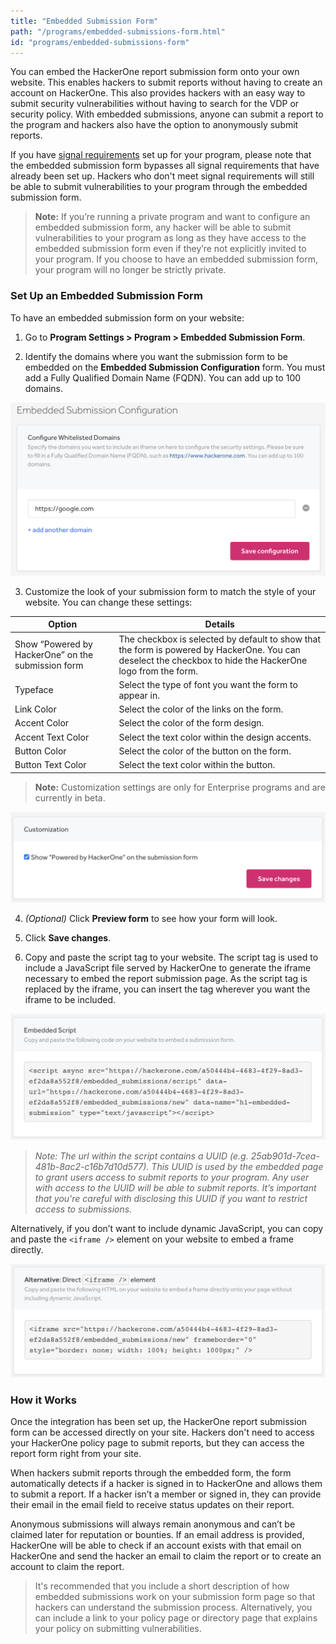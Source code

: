 ```yaml
---
title: "Embedded Submission Form"
path: "/programs/embedded-submissions-form.html"
id: "programs/embedded-submissions-form"
---
```


You can embed the HackerOne report submission form onto your own website. This enables hackers to submit reports without having to create an account on HackerOne. This also provides hackers with an easy way to submit security vulnerabilities without having to search for the VDP or security policy. With embedded submissions, anyone can submit a report to the program and hackers also have the option to anonymously submit reports.

If you have [signal requirements](signal-requirements.html) set up for your program, please note that the embedded submission form bypasses all signal requirements that have already been set up. Hackers who don't meet signal requirements will still be able to submit vulnerabilities to your program through the embedded submission form.

> **Note:** If you’re running a private program and want to configure an embedded submission form, any hacker will be able to submit vulnerabilities to your program as long as they have access to the embedded submission form even if they’re not explicitly invited to your program. If you choose to have an embedded submission form, your program will no longer be strictly private.

### Set Up an Embedded Submission Form  
To have an embedded submission form on your website:
1. Go to **Program Settings > Program > Embedded Submission Form**.

2. Identify the domains where you want the submission form to be embedded on the <b>Embedded Submission Configuration</b> form. You must add a Fully Qualified Domain Name (FQDN). You can add up to 100 domains.

![embedded-submissions-2](./images/embedded-submissions_april_2021_1.png)

3. Customize the look of your submission form to match the style of your website. You can change these settings:

Option | Details
------ | -------
Show “Powered by HackerOne” on the submission form | The checkbox is selected by default to show that the form is powered by HackerOne. You can deselect the checkbox to hide the HackerOne logo from the form.
Typeface | Select the type of font you want the form to appear in.
Link Color | Select the color of the links on the form.
Accent Color | Select the color of the form design.
Accent Text Color | Select the text color within the design accents.
Button Color | Select the color of the button on the form.
Button Text Color | Select the text color within the button.

> **Note:** Customization settings are only for Enterprise programs and are currently in beta.

![embedded submissions customization section](./images/embedded-submissions_april_2021_2.png)

4. *(Optional)* Click **Preview form** to see how your form will look.

5. Click **Save changes**.

6. Copy and paste the script tag to your website. The script tag is used to include a JavaScript file served by HackerOne to generate the iframe necessary to embed the report submission page.  As the script tag is replaced by the iframe, you can insert the tag wherever you want the iframe to be included.

![embedded submissions script](./images/embedded-submissions_april_2021_3.png)

><i>Note: The url within the script contains a UUID (e.g. 25ab901d-7cea-481b-8ac2-c16b7d10d577). This UUID is used by the embedded page to grant users access to submit reports to your program. Any user with access to the UUID will be able to submit reports. It’s important that you're careful with disclosing this UUID if you want to restrict access to submissions.</i>

Alternatively, if you don’t want to include dynamic JavaScript, you can copy and paste the `<iframe />` element on your website to embed a frame directly.

![embedded submissions direct iframe](./images/embedded-submissions_april_2021_4.png)

### How it Works
Once the integration has been set up, the HackerOne report submission form can be accessed directly on your site. Hackers don't need to access your HackerOne policy page to submit reports, but they can access the report form right from your site.

When hackers submit reports through the embedded form, the form automatically detects if a hacker is signed in to HackerOne and allows them to submit a report. If a hacker isn’t a member or signed in, they can provide their email in the email field to receive status updates on their report.  

Anonymous submissions will always remain anonymous and can’t be claimed later for reputation or bounties. If an email address is provided, HackerOne will be able to check if an account exists with that email on HackerOne and send the hacker an email to claim the report or to create an account to claim the report.

> It's recommended that you include a short description of how embedded submissions work on your submission form page so that hackers can understand the submission process. Alternatively, you can include a link to your policy page or directory page that explains your policy on submitting vulnerabilities.  
